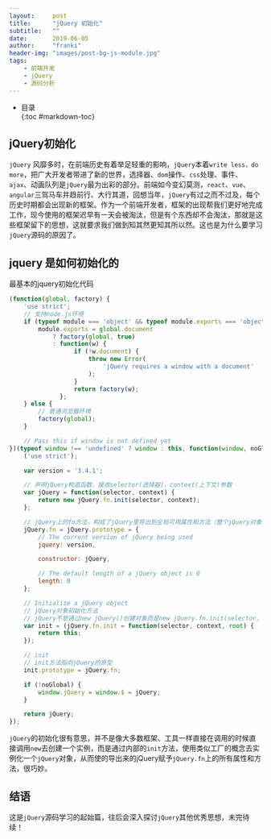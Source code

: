 ```yaml
---
layout:     post
title:      "jQuery 初始化"
subtitle:   ""
date:       2019-06-05
author:     "franki"
header-img: "images/post-bg-js-module.jpg"
tags:
    - 前端开发
    - jQuery
    - 源码分析
---
```


* 目录  
{:toc #markdown-toc}

## jQuery初始化

``jQuery`` 风靡多时，在前端历史有着举足轻重的影响，``jQuery``本着``write less，do more``，把广大开发者带进了新的世界，选择器、``dom``操作、``css``处理、事件、``ajax``、动画队列是``jQuery``最为出彩的部分。前端如今变幻莫测，``react``、``vue``、``angular``三驾马车并趋前行、大行其道，回想当年，``jQuery``有过之而不过及，每个历史时期都会出现新的框架。作为一个前端开发者，框架的出现帮我们更好地完成工作，现今使用的框架迟早有一天会被淘汰，但是有个东西却不会淘汰，那就是这些框架留下的思想，这就要求我们做到知其然更知其所以然。这也是为什么要学习``jQuery``源码的原因了。

## jquery 是如何初始化的

最基本的jquery初始化代码

```js
(function(global, factory) {
    'use strict';
    // 支持node.js环境
    if (typeof module === 'object' && typeof module.exports === 'object') {
        module.exports = global.document
            ? factory(global, true)
            : function(w) {
                  if (!w.document) {
                      throw new Error(
                          'jQuery requires a window with a document'
                      );
                  }
                  return factory(w);
              };
    } else {
        // 普通浏览器环境
        factory(global);
    }

    // Pass this if window is not defined yet
})(typeof window !== 'undefined' ? window : this, function(window, noGlobal) {
    ('use strict');

    var version = '3.4.1';

    // 声明jQuery构造函数，接收selector(选择器)，context(上下文)参数
    var jQuery = function(selector, context) {
        return new jQuery.fn.init(selector, context);
    };

    // jQuery上的fn方法，构成了jQuery里导出到全局可用属性和方法（整个jQuery对象，非常重要）
    jQuery.fn = jQuery.prototype = {
        // The current version of jQuery being used
        jquery: version,

        constructor: jQuery,

        // The default length of a jQuery object is 0
        length: 0
    };

    // Initialize a jQuery object
    // jQuery对象初始化方法
    // jQuery不是通过new jQuery()创建对象而是new jQuery.fn.init(selector, context)
    var init = (jQuery.fn.init = function(selector, context, root) {
        return this;
    });

    // init
    // init方法指向jQuery的原型
    init.prototype = jQuery.fn;

    if (!noGlobal) {
        window.jQuery = window.$ = jQuery;
    }

    return jQuery;
});

```

``jQuery``的初始化很有意思，并不是像大多数框架、工具一样直接在调用的时候直接调用``new``去创建一个实例，而是通过内部的``init``方法，使用类似工厂的概念去实例化一个``jQuery``对象，从而使的导出来的jQuery赋予``jQuery.fn``上的所有属性和方法，很巧妙。

## 结语

这是``jQuery``源码学习的起始篇，往后会深入探讨``jQuery``其他优秀思想，未完待续！
